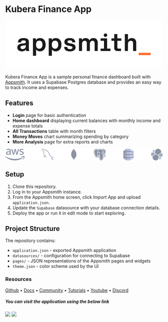 # Kubera Finance App

![Appsmith Logo](https://raw.githubusercontent.com/appsmithorg/appsmith/release/static/appsmith_logo_primary.png)

Kubera Finance App is a sample personal finance dashboard built with [Appsmith](https://www.appsmith.com/). It uses a Supabase Postgres database and provides an easy way to track income and expenses.

## Features

- **Login** page for basic authentication
- **Home dashboard** displaying current balances with monthly income and expense totals
- **All Transactions** table with month filters
- **Money Moves** chart summarizing spending by category
- **More Analysis** page for extra reports and charts

![Integrations](https://raw.githubusercontent.com/appsmithorg/appsmith/release/static/images/integrations.png)

## Setup

1. Clone this repository.
2. Log in to your Appsmith instance.
3. From the Appsmith home screen, click *Import App* and upload `application.json`.
4. Update the `Supabase` datasource with your database connection details.
5. Deploy the app or run it in edit mode to start exploring.

## Project Structure

The repository contains:

- `application.json` - exported Appsmith application
- `datasources/` - configuration for connecting to Supabase
- `pages/` - JSON representations of the Appsmith pages and widgets
- `theme.json` - color scheme used by the UI

### Resources

[Github](https://github.com/appsmithorg/appsmith) • [Docs](https://docs.appsmith.com/?utm_source=github&utm_medium=social&utm_content=appsmith_docs&utm_campaign=null&utm_term=appsmith_docs) • [Community](https://community.appsmith.com/) • [Tutorials](https://github.com/appsmithorg/appsmith/tree/update/readme#tutorials) • [Youtube](https://www.youtube.com/appsmith) • [Discord](https://discord.gg/rBTTVJp)

##### You can visit the application using the below link

[![](https://assets.appsmith.com/git-sync/Buttons.svg)](https://pavi.appsmith.com/applications/684e936d212cc75f2ad5c7f3/pages/684e936d212cc75f2ad5c7f6) [![](https://assets.appsmith.com/git-sync/Buttons2.svg)](https://pavi.appsmith.com/applications/684e936d212cc75f2ad5c7f3/pages/684e936d212cc75f2ad5c7f6/edit)
